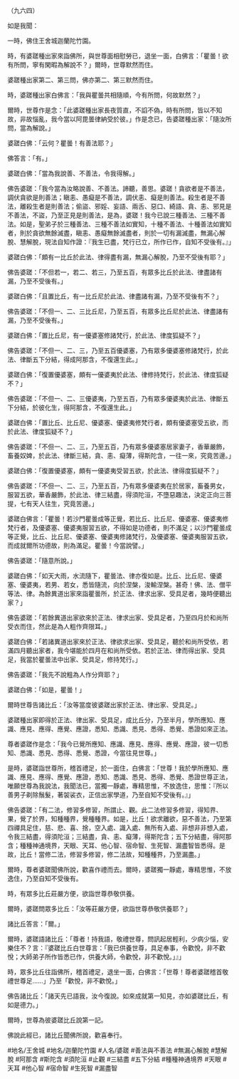 （九六四）

如是我聞：

一時，佛住王舍城迦蘭陀竹園。

時，有婆蹉種出家來詣佛所，與世尊面相慰勞已，退坐一面，白佛言：「瞿曇！欲有所問，寧有閑暇為解說不？」爾時，世尊默然而住。

婆蹉種出家第二、第三問，佛亦第二、第三默然而住。

時，婆蹉種出家白佛言：「我與瞿曇共相隨順，今有所問，何故默然？」

爾時，世尊作是念：「此婆蹉種出家長夜質直，不諂不偽，時有所問，皆以不知故，非故惱亂，我今當以阿毘曇律納受於彼。」作是念已，告婆蹉種出家：「隨汝所問，當為解說。」

婆蹉白佛：「云何？瞿曇！有善法耶？」

佛答言：「有。」

婆蹉白佛：「當為我說善、不善法，令我得解。」

佛告婆蹉：「我今當為汝略說善、不善法。諦聽，善思。婆蹉！貪欲者是不善法，調伏貪欲是則善法；瞋恚、愚癡是不善法，調伏恚、癡是則善法。殺生者是不善法，離殺生者是則善法；偷盜、邪婬、妄語、兩舌、惡口、綺語、貪、恚、邪見是不善法，不盜，乃至正見是則善法，是為，婆蹉！我今已說三種善法、三種不善法。如是，聖弟子於三種善法、三種不善法如實知，十種不善法、十種善法如實知者，則於貪欲無餘滅盡，瞋恚、愚癡無餘滅盡者，則於一切有漏滅盡，無漏心解脫、慧解脫，現法自知作證：『我生已盡，梵行已立，所作已作，自知不受後有。』」

婆蹉白佛：「頗有一比丘於此法、律得盡有漏，無漏心解脫，乃至不受後有耶？」

佛告婆蹉：「不但若一，若二、若三，乃至五百，有眾多比丘於此法、律盡諸有漏，乃至不受後有。」

婆蹉白佛：「且置比丘，有一比丘尼於此法、律盡諸有漏，乃至不受後有不？」

佛告婆蹉：「不但一、二、三比丘尼，乃至五百，有眾多比丘尼於此法、律盡諸有漏，乃至不受後有。」

婆蹉白佛：「置比丘尼，有一優婆塞修諸梵行，於此法、律度狐疑不？」

佛告婆蹉：「不但一、二、三，乃至五百優婆塞，乃有眾多優婆塞修諸梵行，於此法、律斷五下分結，得成阿那含，不復還生此。」

婆蹉白佛：「復置優婆塞，頗有一優婆夷於此法、律修持梵行，於此法、律度狐疑不？」

佛告婆蹉：「不但一、二、三優婆夷，乃至五百，乃有眾多優婆夷於此法、律斷五下分結，於彼化生，得阿那含，不復還生此。」

婆蹉白佛：「置比丘、比丘尼、優婆塞、優婆夷修梵行者，頗有優婆塞受五欲，而於此法、律度狐疑不？」

佛告婆蹉：「不但一、二、三，乃至五百，乃有眾多優婆塞居家妻子，香華嚴飾，畜養奴婢，於此法、律斷三結，貪、恚、癡薄，得斯陀含，一往一來，究竟苦邊。」

婆蹉白佛：「復置優婆塞，頗有一優婆夷受習五欲，於此法、律得度狐疑不？」

佛告婆蹉：「不但一、二、三，乃至五百，乃有眾多優婆夷在於居家，畜養男女，服習五欲，華香嚴飾，於此法、律三結盡，得須陀洹，不墮惡趣法，決定正向三菩提，七有天人往生，究竟苦邊。」

婆蹉白佛言：「瞿曇！若沙門瞿曇成等正覺，若比丘、比丘尼、優婆塞、優婆夷修梵行者，及優婆塞、優婆夷服習五欲，不得如是功德者，則不滿足；以沙門瞿曇成等正覺，比丘、比丘尼、優婆塞、優婆夷修諸梵行，及優婆塞、優婆夷服習五欲，而成就爾所功德故，則為滿足。瞿曇！今當說譬。」

佛告婆蹉：「隨意所說。」

婆蹉白佛：「如天大雨，水流隨下，瞿曇法、律亦復如是。比丘、比丘尼、優婆塞、優婆夷，若男、若女，悉皆隨流，向於涅槃，浚輸涅槃。甚奇！佛、法、僧平等法、律。為餘異道出家來詣瞿曇所，於正法、律求出家、受具足者，幾時便聽出家？」

佛告婆蹉：「若餘異道出家欲來於正法、律求出家、受具足者，乃至四月於和尚所受衣而住，然此是為人粗作齊限耳。」

婆蹉白佛：「若諸異道出家來於正法、律欲求出家、受具足，聽於和尚所受依，若滿四月聽出家者，我今堪能於四月在和尚所受依。若於正法、律而得出家、受具足，我當於瞿曇法中出家、受具足，修持梵行。」

佛告婆蹉：「我先不說粗為人作分齊耶？」

婆蹉白佛：「如是，瞿曇！」

爾時世尊告諸比丘：「汝等當度彼婆蹉出家於正法、律出家、受具足。」

婆蹉種出家即得於正法、律出家、受具足，成比丘分，乃至半月，學所應知、應識、應見、應得、應覺、應證，悉知、悉識、悉見、悉得、悉覺、悉證如來正法。

尊者婆蹉作是念：「我今已覺所應知、應識、應見、應得、應覺、應證，彼一切悉知、悉識、悉見、悉得、悉覺、悉證，今當往見世尊。」

是時，婆蹉詣世尊所，稽首禮足，於一面住，白佛言：「世尊！我於學所應知、應識、應見、應得、應覺、應證，悉知、悉識、悉見、悉得、悉覺、悉證世尊正法，唯願世尊為我說法，我聞法已，當獨一靜處，專精思惟，不放逸住，思惟：『所以善男子剃除鬚髮，著袈裟衣，正信出家學道，乃至自知不受後有。』」

佛告婆蹉：「有二法，修習多修習，所謂止、觀。此二法修習多修習，得知界、果，覺了於界，知種種界，覺種種界。如是，比丘！欲求離欲，惡不善法，乃至第四禪具足住，慈、悲、喜、捨，空入處、識入處、無所有入處、非想非非想入處，令我三結盡，得須陀洹；三結盡，貪、恚、癡薄，得斯陀含；五下分結盡，得阿那含；種種神通境界，天眼、天耳、他心智、宿命智、生死智、漏盡智皆悉得。是故，比丘！當修二法，修習多修習，修二法故，知種種界，乃至漏盡。」

爾時，尊者婆蹉聞佛所說，歡喜作禮而去。爾時，婆蹉獨一靜處，專精思惟，不放逸住，乃至自知不受後有。

時，有眾多比丘莊嚴方便，欲詣世尊恭敬供養。

爾時，婆蹉問眾多比丘：「汝等莊嚴方便，欲詣世尊恭敬供養耶？」

諸比丘答言：「爾。」

爾時，婆蹉語諸比丘：「尊者！持我語，敬禮世尊，問訊起居輕利，少病少惱，安樂住不？言：『婆蹉比丘白世尊言：「我已供養世尊，具足奉事，令歡悅，非不歡悅；大師弟子所作皆悉已作，供養大師，令歡悅，非不歡悅。」』」

時，眾多比丘往詣佛所，稽首禮足，退坐一面，白佛言：「世尊！尊者婆蹉稽首敬禮世尊足……」乃至「歡悅，非不歡悅。」

佛告諸比丘：「諸天先已語我，汝今復說。如來成就第一知見，亦如婆蹉比丘，有如是德力。」

爾時，世尊為彼婆蹉比丘說第一記。

佛說此經已，諸比丘聞佛所說，歡喜奉行。

#地名/王舍城
#地名/迦蘭陀竹園
#人名/婆蹉
#善法與不善法
#無漏心解脫
#慧解脫
#阿那含
#斯陀含
#須陀洹
#止觀
#三結盡
#五下分結
#種種神通境界
#天眼
#天耳
#他心智
#宿命智
#生死智
#漏盡智
